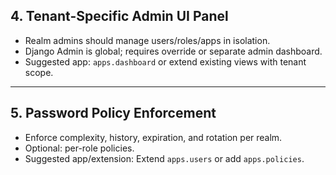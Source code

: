 
## 4. Tenant-Specific Admin UI Panel

- Realm admins should manage users/roles/apps in isolation.
- Django Admin is global; requires override or separate admin dashboard.
- Suggested app: `apps.dashboard` or extend existing views with tenant scope.

---

## 5. Password Policy Enforcement

- Enforce complexity, history, expiration, and rotation per realm.
- Optional: per-role policies.
- Suggested app/extension: Extend `apps.users` or add `apps.policies`.
